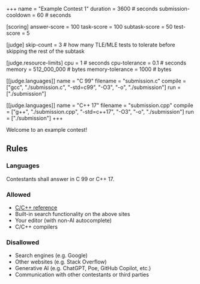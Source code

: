 +++
name = "Example Contest 1"
duration = 3600 # seconds
submission-cooldown = 60 # seconds

[scoring]
answer-score = 100
task-score = 100
subtask-score = 50
test-score = 5

[judge]
skip-count = 3 # how many TLE/MLE tests to tolerate before skipping the rest of the subtask

[judge.resource-limits]
cpu = 1 # seconds
cpu-tolerance = 0.1 # seconds
memory = 512_000_000 # bytes
memory-tolerance = 1000 # bytes

[[judge.languages]]
name = "C 99"
filename = "submission.c"
compile = ["gcc", "./submission.c", "-std=c99", "-O3", "-o", "./submission"]
run = ["./submission"]

[[judge.languages]]
name = "C++ 17"
filename = "submission.cpp"
compile = ["g++", "./submission.cpp", "-std=c++17", "-O3", "-o", "./submission"]
run = ["./submission"]
+++

Welcome to an example contest!

## Rules

### Languages

Contestants shall answer in C 99 or C++ 17.

### Allowed

- [C/C++ reference](https://cppreference.com/)
- Built-in search functionality on the above sites
- Your editor (with non-AI autocomplete)
- C/C++ compilers

### Disallowed

- Search engines (e.g. Google)
- Other websites (e.g. Stack Overflow)
- Generative AI (e.g. ChatGPT, Poe, GitHub Copilot, etc.)
- Communication with other contestants or third parties
